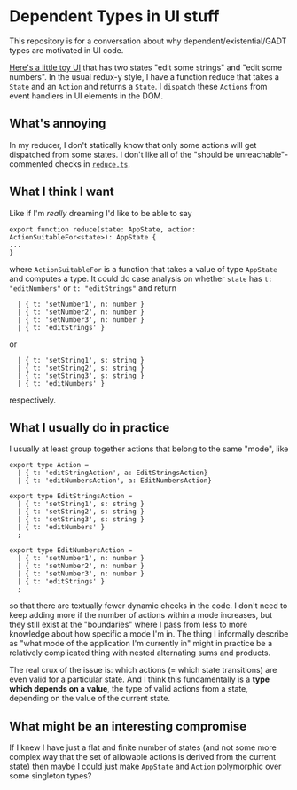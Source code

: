 Dependent Types in UI stuff
===========================

This repository is for a conversation about why dependent/existential/GADT types are motivated in UI code.

<a href="https://jcreedcmu.github.io/deptypes-example/">Here's a little toy UI</a> that has two states "edit some strings" and "edit some numbers". In the usual redux-y style, I have a function reduce that takes a `State` and an `Action` and returns a `State`. I `dispatch` these `Action`s from event handlers in UI elements in the DOM.

What's annoying
---------------

In my reducer, I don't statically know that only some actions will get dispatched from some states. I don't like all of the "should be unreachable"-commented checks in [`reduce.ts`](https://github.com/jcreedcmu/deptypes-example/blob/main/src/reduce.ts).

What I think I want
-------------------

Like if I'm *really* dreaming I'd like to be able to say
```
export function reduce(state: AppState, action: ActionSuitableFor<state>): AppState {
...
}
```
where `ActionSuitableFor` is a function that takes a value of type `AppState` and computes a type. It could do case analysis on whether `state` has `t: "editNumbers"` or `t: "editStrings"` and return
```
  | { t: 'setNumber1', n: number }
  | { t: 'setNumber2', n: number }
  | { t: 'setNumber3', n: number }
  | { t: 'editStrings' }
```
or
```
  | { t: 'setString1', s: string }
  | { t: 'setString2', s: string }
  | { t: 'setString3', s: string }
  | { t: 'editNumbers' }
```
respectively.

What I usually do in practice
-----------------------------

I usually at least group together actions that belong to the same "mode", like

```
export type Action =
  | { t: 'editStringAction', a: EditStringsAction}
  | { t: 'editNumbersAction', a: EditNumbersAction}

export type EditStringsAction =
  | { t: 'setString1', s: string }
  | { t: 'setString2', s: string }
  | { t: 'setString3', s: string }
  | { t: 'editNumbers' }
  ;

export type EditNumbersAction =
  | { t: 'setNumber1', n: number }
  | { t: 'setNumber2', n: number }
  | { t: 'setNumber3', n: number }
  | { t: 'editStrings' }
  ;
```

so that there are textually fewer dynamic checks in the code. I don't
need to keep adding more if the number of actions within a mode
increases, but they still exist at the "boundaries" where I pass from
less to more knowledge about how specific a mode I'm in. The thing I
informally describe as "what mode of the application I'm currently in"
might in practice be a relatively complicated thing with nested
alternating sums and products.

<p>

The real crux of the issue is: which actions (= which state
transitions) are even valid for a particular state. And I think this
fundamentally is a <b>type which depends on a value</b>, the type of
valid actions from a state, depending on the value of the current state.

What might be an interesting compromise
---------------------------------------

If I knew I have just a flat and finite number of states (and not some
more complex way that the set of allowable actions is derived from the
current state) then maybe I could just make `AppState` and `Action`
polymorphic over some singleton types?
